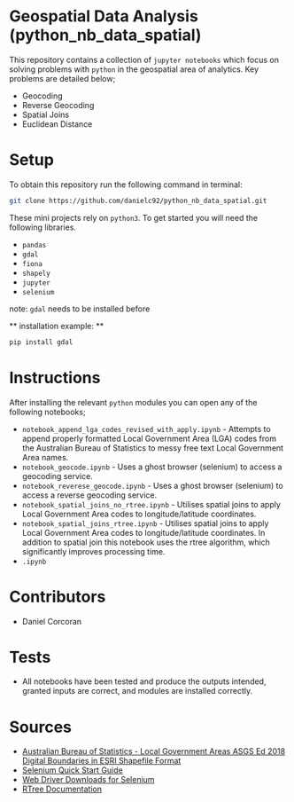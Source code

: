 # Geospatial Data Analysis (python_nb_data_spatial)
This repository contains a collection of `jupyter notebooks` which focus on solving problems with `python` in the geospatial area of analytics. Key problems are detailed below;
- Geocoding
- Reverse Geocoding
- Spatial Joins
- Euclidean Distance

# Setup 
To obtain this repository run the following command in terminal:
```sh
git clone https://github.com/danielc92/python_nb_data_spatial.git
```

These mini projects rely on `python3`. To get started you will need the following libraries.
- `pandas`
- `gdal`
- `fiona`
- `shapely`
- `jupyter`
- `selenium`

note: `gdal` needs to be installed before 

** installation example: **
```sh
pip install gdal
```

# Instructions
After installing the relevant `python` modules you can open any of the following notebooks;
- `notebook_append_lga_codes_revised_with_apply.ipynb` - Attempts to append properly formatted Local Government Area (LGA) codes from the Australian Bureau of Statistics to messy free text Local Government Area names.
- `notebook_geocode.ipynb` - Uses a ghost browser (selenium) to access a geocoding service.
- `notebook_reverese_geocode.ipynb` - Uses a ghost browser (selenium) to access a reverse geocoding service.
- `notebook_spatial_joins_no_rtree.ipynb` - Utilises spatial joins to apply Local Government Area codes to longitude/latitude coordinates.
- `notebook_spatial_joins_rtree.ipynb` - Utilises spatial joins to apply Local Government Area codes to longitude/latitude coordinates. In addition to spatial join this notebook uses the rtree algorithm, which significantly improves processing time.
- `.ipynb`

# Contributors
- Daniel Corcoran

# Tests
- All notebooks have been tested and produce the outputs intended, granted inputs are correct, and modules are installed correctly.

# Sources
- [Australian Bureau of Statistics - Local Government Areas ASGS Ed 2018 Digital Boundaries in ESRI Shapefile Format](http://www.abs.gov.au/AUSSTATS/abs@.nsf/DetailsPage/1270.0.55.003July%202018?OpenDocument)
- [Selenium Quick Start Guide](https://selenium-python.readthedocs.io/getting-started.html)
- [Web Driver Downloads for Selenium](https://github.com/mozilla/geckodriver/releases)
- [RTree Documentation](http://toblerity.org/rtree/)
